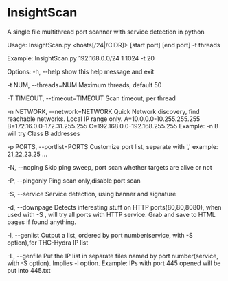 InsightScan
===========

A single file multithread port scanner with service detection in python

Usage: InsightScan.py <hosts[/24|/CIDR]> [start port] [end port] -t threads

Example: InsightScan.py 192.168.0.0/24 1 1024 -t 20

Options:
  -h, --help            show this help message and exit
  
  -t NUM, --threads=NUM
                        Maximum threads, default 50
                        
  -T TIMEOUT, --timeout=TIMEOUT
                        Scan timeout, per thread
                        
  -n NETWORK, --network=NETWORK
                       Quick Network discovery, find reachable networks.
                       Local IP range only. 
                       A=10.0.0.0-10.255.255.255
                       B=172.16.0.0-172.31.255.255
                       C=192.168.0.0-192.168.255.255 
                       Example: -n B will try Class B addresses                       
                        
  -p PORTS, --portlist=PORTS
                        Customize port list, separate with ',' example:
                        21,22,23,25 ...
                        
  -N, --noping          Skip ping sweep, port scan whether targets are alive
                        or not
                        
  -P, --pingonly        Ping scan only,disable port scan
  
  -S, --service         Service detection, using banner and signature
  
  -d, --downpage        Detects interesting stuff on HTTP ports(80,80,8080),
                        when used with -S , will try all ports with HTTP
                        service. Grab and save to HTML pages if found
                        anything.
                        
  -l, --genlist         Output a list, ordered by port number(service, with -S
                        option),for THC-Hydra IP list
                        
  -L, --genfile         Put the IP list in separate files named by port
                        number(service, with -S option). Implies -l option.
                        Example: IPs with port 445 opened will be put into
                        445.txt
                        
                        
